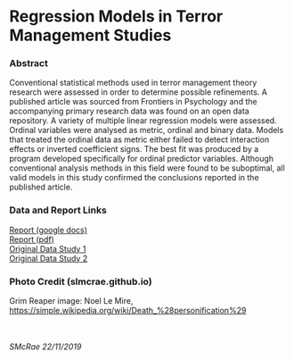 # Regression Models in Terror Management Studies

### Abstract

Conventional statistical methods used in terror management theory research were assessed in order to 
determine possible refinements. A published article was sourced from Frontiers in Psychology and 
the accompanying primary research data was found on an open data repository. A variety of multiple
linear regression models were assessed. Ordinal variables were analysed as metric, ordinal and binary 
data. Models that treated the ordinal data as metric either failed to detect interaction effects or inverted 
coefficient signs. The best fit was produced by a program developed specifically for ordinal predictor 
variables. Although conventional analysis methods in this field were found to be suboptimal, all valid 
models in this study confirmed the conclusions reported in the published article.

### Data and Report Links

[Report (google docs)](https://docs.google.com/document/d/1oxsSpUl5M1c_3JQwaIOyQ0mhT3f-OFIU/edit#heading=h.x4xbgkkanmx5)<br>
[Report (pdf)](https://github.com/slmcrae/terror_management_studies/blob/master/terror_management_studies.pdf)<br>
[Original Data Study 1](https://github.com/slmcrae/terror_management_studies/blob/master/TMMS%20-%20Study%201%20(prepped%2C%20recoded).xlsx)<br>
[Original Data Study 2](https://github.com/slmcrae/terror_management_studies/blob/master/TMMS%20-%20Study%202%20(prepped%2C%20recoded).xlsx)<br>

### Photo Credit (slmcrae.github.io)
Grim Reaper image: Noel Le Mire, https://simple.wikipedia.org/wiki/Death_%28personification%29<br>
<br>
<br>

_SMcRae_ _22/11/2019_<br>